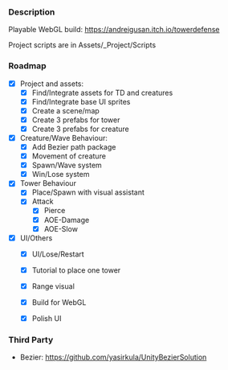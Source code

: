 ### Description
Playable WebGL build: https://andreigusan.itch.io/towerdefense

Project scripts are in Assets/_Project/Scripts

### Roadmap
- [x] Project and assets:
  - [x] Find/Integrate assets for TD and creatures
  - [x] Find/Integrate base UI sprites
  - [x] Create a scene/map
  - [x] Create 3 prefabs for tower
  - [x] Create 3 prefabs for creature
- [x] Creature/Wave Behaviour:
  - [x] Add Bezier path package
  - [x] Movement of creature
  - [x] Spawn/Wave system
  - [x] Win/Lose system
- [x] Tower Behaviour
  - [x] Place/Spawn with visual assistant
  - [x] Attack 
    - [x] Pierce
    - [x] AOE-Damage
    - [x] AOE-Slow
- [x] UI/Others
  - [x] UI/Lose/Restart
  - [x] Tutorial to place one tower
  - [x] Range visual 
  - [x] Build for WebGL
  - [x] Polish UI


### Third Party
- Bezier: https://github.com/yasirkula/UnityBezierSolution